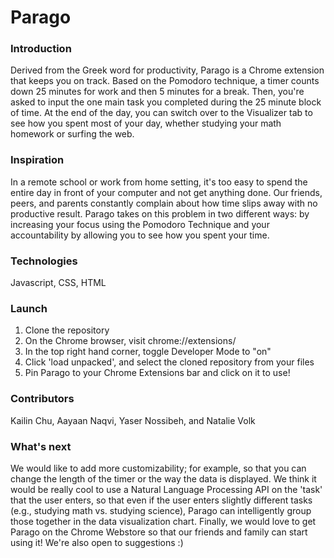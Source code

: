 Parago
===========

### Introduction
Derived from the Greek word for productivity, Parago is a Chrome extension that keeps you on track. Based on the Pomodoro technique, a timer counts down 25 minutes for work and then 5 minutes for a break. Then, you're asked to input the one main task you completed during the 25 minute block of time. At the end of the day, you can switch over to the Visualizer tab to see how you spent most of your day, whether studying your math homework or surfing the web.

### Inspiration
In a remote school or work from home setting, it's too easy to spend the entire day in front of your computer and not get anything done. Our friends, peers, and parents constantly complain about how time slips away with no productive result. Parago takes on this problem in two different ways: by increasing your focus using the Pomodoro Technique and your accountability by allowing you to see how you spent your time.

### Technologies
Javascript, CSS, HTML

### Launch
1. Clone the repository
2. On the Chrome browser, visit chrome://extensions/
3. In the top right hand corner, toggle Developer Mode to "on"
4. Click 'load unpacked', and select the cloned repository from your files
5. Pin Parago to your Chrome Extensions bar and click on it to use!

### Contributors
Kailin Chu, Aayaan Naqvi, Yaser Nossibeh, and Natalie Volk

### What's next
We would like to add more customizability; for example, so that you can change the length of the timer or the way the data is displayed. We think it would be really cool to use a Natural Language Processing API on the 'task' that the user enters, so that even if the user enters slightly different tasks (e.g., studying math vs. studying science), Parago can intelligently group those together in the data visualization chart. Finally, we would love to get Parago on the Chrome Webstore so that our friends and family can start using it!
We're also open to suggestions :)

